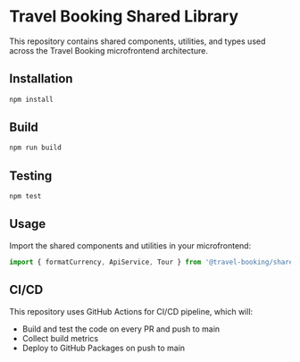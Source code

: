 # Travel Booking Shared Library

This repository contains shared components, utilities, and types used across the Travel Booking microfrontend architecture.

## Installation

```bash
npm install
```

## Build

```bash
npm run build
```

## Testing

```bash
npm test
```

## Usage

Import the shared components and utilities in your microfrontend:

```typescript
import { formatCurrency, ApiService, Tour } from '@travel-booking/shared-lib';
```

## CI/CD

This repository uses GitHub Actions for CI/CD pipeline, which will:
- Build and test the code on every PR and push to main
- Collect build metrics
- Deploy to GitHub Packages on push to main